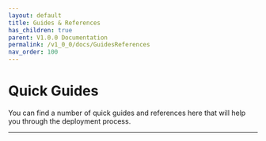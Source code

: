 ```yaml
---
layout: default
title: Guides & References
has_children: true
parent: V1.0.0 Documentation
permalink: /v1_0_0/docs/GuidesReferences
nav_order: 100
---
```


# Quick Guides
You can find a number of quick guides and references here that will help you through the deployment process.

--- 

